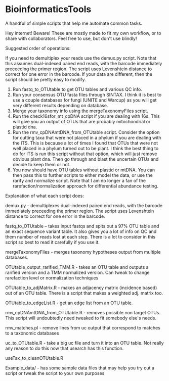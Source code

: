 # BioinformaticsTools

A handful of simple scripts that help me automate common tasks.

Hey internet! Beware! These are mostly made to fit my own workflow, or to share
with collaborators. Feel free to use, but don't use blindly!

Suggested order of operations:

If you need to demultiplex your reads use the demux.py script. Note that this assumes dual-indexed paired end reads, with the barcode immediately preceeding the primer region. The script uses Levenshtein distance to correct for one error in the barcode. If your data are different, then the script should be pretty easy to modify. 

1. Run fastq_to_OTUtable to get OTU tables and various QC info.
2. Run your consensus OTU fasta files through SINTAX. I think it is best to use a
couple databases for fungi (UNITE and Warcup) as you will get very different
results depending on database.
3. Merge your taxonomy info using the mergeTaxonomyFiles script.
4. Run the check16sfor_mt_cpDNA script if you are dealing with 16s. This will
give you an output of OTUs that are probably mitochondrial or plastid dna.
5. Run the rmv_cpDNAmtDNA_from_OTUtable script. Consider the option for
cutting taxa that were not placed in a phylum if you are dealing with the ITS.
This is because a lot of times I found that OTUs that were not well placed in a
phylum turned out to be plant. I think the best thing to do for ITS is run this
script without that option, which will just remove obvious plant dna. Then go
through and blast the uncertain OTUs and decide to keep them or not. 
6. You now should have OTU tables without plastid or mtDNA. You can then pass
this to further scripts to either model the data, or use the rarify and normalize
script. Note that I am no longer a fan of the rarefaction/normalization approach
for differential abundance testing.

Explanation of what each script does:

demux.py - demultiplexes dual-indexed paired end reads, with the barcode immediately preceeding the primer region. The script uses Levenshtein distance to correct for one error in the barcode.

fastq_to_OTUtable – takes input fastqs and spits out a 97% OTU table and an
exact sequence variant table. It also gives you a lot of info on QC and them
number of reads lost at each step. There is a lot to consider in this script
so best to read it carefully if you use it.

mergeTaxonomyFiles - merges taxonomy hypotheses output from multiple databases.

OTUtable_output_rarified_TMM.R - takes an OTU table and outputs a rarified
version and a TMM normalized version. Can tweak to change rarefaction level
or normalization techniques

OTUtable_to_adjMatrix.R - makes an adjacency matrix (incidence based) out of an
OTU table. There is a script that makes a weighted adj. matrix too.

OTUtable_to_edgeList.R - get an edge list from an OTU table.

rmv_cpDNAmtDNA_from_OTUtable.R - removes possible non target OTUs.
This script will undoubtedly need tweaked to fit somebody else's needs.

rmv_matches.pl - remove lines from uc output that correspond to matches to a
 taxonomic databases

uc_to_OTUtable.R - take a big uc file and turn it into an OTU table.
Not really any reason to do this now that usearch has this function.

useTax_to_cleanOTUtable.R

Example_data/ - has some sample data files that may help you try out a script or
tweak the script to your own purposes
